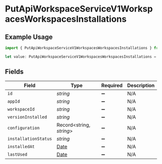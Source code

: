 # PutApiWorkspaceServiceV1WorkspacesWorkspacesInstallations

## Example Usage

```typescript
import { PutApiWorkspaceServiceV1WorkspacesWorkspacesInstallations } from "oppulence-backend-sdk/models/operations";

let value: PutApiWorkspaceServiceV1WorkspacesWorkspacesInstallations = {};
```

## Fields

| Field                                                                                         | Type                                                                                          | Required                                                                                      | Description                                                                                   |
| --------------------------------------------------------------------------------------------- | --------------------------------------------------------------------------------------------- | --------------------------------------------------------------------------------------------- | --------------------------------------------------------------------------------------------- |
| `id`                                                                                          | *string*                                                                                      | :heavy_minus_sign:                                                                            | N/A                                                                                           |
| `appId`                                                                                       | *string*                                                                                      | :heavy_minus_sign:                                                                            | N/A                                                                                           |
| `workspaceId`                                                                                 | *string*                                                                                      | :heavy_minus_sign:                                                                            | N/A                                                                                           |
| `versionInstalled`                                                                            | *string*                                                                                      | :heavy_minus_sign:                                                                            | N/A                                                                                           |
| `configuration`                                                                               | Record<string, *string*>                                                                      | :heavy_minus_sign:                                                                            | N/A                                                                                           |
| `installationStatus`                                                                          | *string*                                                                                      | :heavy_minus_sign:                                                                            | N/A                                                                                           |
| `installedAt`                                                                                 | [Date](https://developer.mozilla.org/en-US/docs/Web/JavaScript/Reference/Global_Objects/Date) | :heavy_minus_sign:                                                                            | N/A                                                                                           |
| `lastUsed`                                                                                    | [Date](https://developer.mozilla.org/en-US/docs/Web/JavaScript/Reference/Global_Objects/Date) | :heavy_minus_sign:                                                                            | N/A                                                                                           |